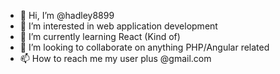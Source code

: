 - 👋 Hi, I’m @hadley8899
- 👀 I’m interested in web application development
- 🌱 I’m currently learning React (Kind of)
- 💞️ I’m looking to collaborate on anything PHP/Angular related
- 📫 How to reach me my user plus @gmail.com

<!---
hadley8899/hadley8899 is a ✨ special ✨ repository because its `README.md` (this file) appears on your GitHub profile.
You can click the Preview link to take a look at your changes.
--->
